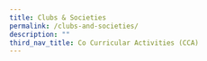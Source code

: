 ```yaml
---
title: Clubs & Societies
permalink: /clubs-and-societies/
description: ""
third_nav_title: Co Curricular Activities (CCA)
---
```



